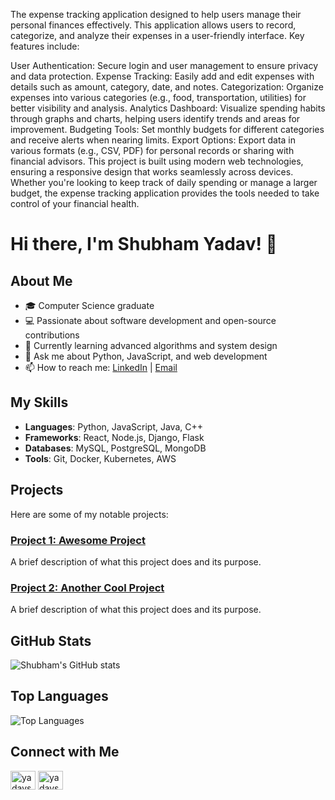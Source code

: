 The expense tracking application designed to help users manage their personal finances effectively. This application allows users to record, categorize, and analyze their expenses in a user-friendly interface. Key features include:

User Authentication: Secure login and user management to ensure privacy and data protection.
Expense Tracking: Easily add and edit expenses with details such as amount, category, date, and notes.
Categorization: Organize expenses into various categories (e.g., food, transportation, utilities) for better visibility and analysis.
Analytics Dashboard: Visualize spending habits through graphs and charts, helping users identify trends and areas for improvement.
Budgeting Tools: Set monthly budgets for different categories and receive alerts when nearing limits.
Export Options: Export data in various formats (e.g., CSV, PDF) for personal records or sharing with financial advisors.
This project is built using modern web technologies, ensuring a responsive design that works seamlessly across devices. Whether you're looking to keep track of daily spending or manage a larger budget, the expense tracking application provides the tools needed to take control of your financial health.

# Hi there, I'm Shubham Yadav! 👋

## About Me
- 🎓 Computer Science graduate
- 💻 Passionate about software development and open-source contributions
- 🌱 Currently learning advanced algorithms and system design
- 💬 Ask me about Python, JavaScript, and web development
- 📫 How to reach me: [LinkedIn](https://www.linkedin.com/in/yadavshubham01) | [Email](mailto:your-email@example.com)

## My Skills
- **Languages**: Python, JavaScript, Java, C++
- **Frameworks**: React, Node.js, Django, Flask
- **Databases**: MySQL, PostgreSQL, MongoDB
- **Tools**: Git, Docker, Kubernetes, AWS

## Projects
Here are some of my notable projects:

### [Project 1: Awesome Project](https://github.com/yadavshubham01/awesome-project)
A brief description of what this project does and its purpose.

### [Project 2: Another Cool Project](https://github.com/yadavshubham01/another-cool-project)
A brief description of what this project does and its purpose.

## GitHub Stats
![Shubham's GitHub stats](https://github-readme-stats.vercel.app/api?username=yadavshubham01&show_icons=true&theme=radical)

## Top Languages
![Top Languages](https://github-readme-stats.vercel.app/api/top-langs/?username=yadavshubham01&layout=compact&theme=radical)

## Connect with Me
<p align="left">
<a href="https://linkedin.com/in/yadavshubham01" target="blank"><img align="center" src="https://cdn.jsdelivr.net/npm/simple-icons@3.0.1/icons/linkedin.svg" alt="yadavshubham01" height="30" width="40" /></a>
<a href="https://github.com/yadavshubham01" target="blank"><img align="center" src="https://cdn.jsdelivr.net/npm/simple-icons@3.0.1/icons/github.svg" alt="yadavshubham01" height="30" width="40" /></a>
</p>
